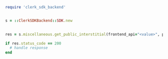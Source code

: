 <!-- Start SDK Example Usage [usage] -->
```ruby
require 'clerk_sdk_backend'


s = ::ClerkSDKBackend::SDK.new

    
res = s.miscellaneous.get_public_interstitial(frontend_api="<value>", publishable_key="<value>")

if res.status_code == 200
  # handle response
end

```
<!-- End SDK Example Usage [usage] -->